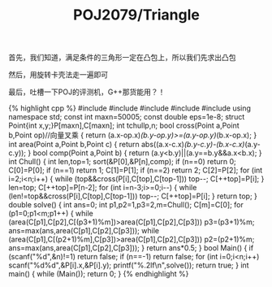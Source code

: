 ﻿---
layout: post
title: POJ2079/Triangle
tags: [OI,计算几何]
category: OI
---

首先，我们知道，满足条件的三角形一定在凸包上，所以我们先求出凸包

然后，用旋转卡壳法走一遍即可

最后，吐槽一下POJ的评测机，G++那货能用？！

{% highlight cpp %}
#include <iostream>
#include <cstdio>
#include <cstring>
#include <algorithm>
#include <cmath>
using namespace std;
const int maxn=50005;
const double eps=1e-8;
struct Point{int x,y;}P[maxn],C[maxn];
int tchullp,n;
bool cross(Point a,Point b,Point op)//向量叉乘
{
    return (a.x-op.x)*(b.y-op.y)>=(a.y-op.y)*(b.x-op.x);
}
int area(Point a,Point b,Point c)
{
    return abs((a.x-c.x)*(b.y-c.y)-(b.x-c.x)*(a.y-c.y));
}
bool comp(Point a,Point b)
{
    return (a.y<b.y)||(a.y==b.y&&a.x<b.x);
}
int Chull()
{
    int len,top=1;
    sort(&P[0],&P[n],comp);
    if (n==0) return 0;
        C[0]=P[0];
    if (n==1) return 1;
        C[1]=P[1];
    if (n==2) return 2;
        C[2]=P[2];
    for (int i=2;i<n;i++)
    {
        while (top&&cross(P[i],C[top],C[top-1]))
            top--;
        C[++top]=P[i];
    }
    len=top;
    C[++top]=P[n-2];
    for (int i=n-3;i>=0;i--)
    {
        while (len!=top&&cross(P[i],C[top],C[top-1]))
            top--;
        C[++top]=P[i];
    }
    return top;
}
double solve()
{
    int ans=0;
    int p1,p2=1,p3=2,m=Chull();
    C[m]=C[0];
    for (p1=0;p1<m;p1++)
    {
        while (area(C[p1],C[p2],C[(p3+1)%m])>area(C[p1],C[p2],C[p3]))
            p3=(p3+1)%m;
        ans=max(ans,area(C[p1],C[p2],C[p3]));
        while (area(C[p1],C[(p2+1)%m],C[p3])>area(C[p1],C[p2],C[p3]))
            p2=(p2+1)%m;
        ans=max(ans,area(C[p1],C[p2],C[p3]));
    }
    return ans*0.5;
}
bool Main()
{
    if (scanf("%d",&n)!=1)
        return false;
    if (n==-1)
        return false;
    for (int i=0;i<n;i++)
        scanf("%d%d",&P[i].x,&P[i].y);
    printf("%.2lf\n",solve());
    return true;
}
int main()
{
    while (Main());
    return 0;
}
{% endhighlight %}
